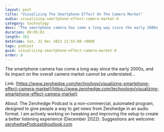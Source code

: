 ```yaml
---
layout: post
title: "Visualizing The Smartphone Effect On The Camera Market"
audio: visualizing-smartphone-effect-camera-market-6
category: technology
desc: "The smartphone camera has come a long way since the early 2000s, and its impact on the overall camera market cannot be understated..."
duration: 00:05:01
length: 301
datetime: Sat, 31 Dec 2022 21:55:00 +0000
tags: podcast
guid: visualizing-smartphone-effect-camera-market-0
order: 0
---
```

The smartphone camera has come a long way since the early 2000s, and its impact on the overall camera market cannot be understated...

Link: [https://www.zerohedge.com/technology/visualizing-smartphone-effect-camera-market](https://www.zerohedge.com/technology/visualizing-smartphone-effect-camera-market)

About: The Zerohedge Podcast is a non-commercial, automated program, designed to give people a way to get news from Zerohedge in an audio format.  I am actively working on tweaking and improving the setup to create a better listening experience (December 2022).  Suggestions are welcome: [zerohedgePodcast@outlook.com](mailto:zerohedgePodcast@outlook.com)